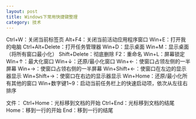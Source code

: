 ```yaml
---
layout: post
title: Windows下常用快捷键整理
category: 技术
---
```


Ctrl+W：关闭当前标签页Alt+F4：关闭当前活动应用程序窗口Win+E：打开我的电脑Ctrl+Alt+Delete：打开任务管理器Win+D：显示桌面Win+M：显示桌面（将所有窗口最小化）Shift+Delete：彻底删除F2：重命名Win+L：屏幕锁定Win+↑：最大化窗口Win+↓：还原/最小化窗口Win+←：使窗口占领左侧的一半屏幕Win+→：使窗口占领右侧的一半屏幕Win+Shift+←：使窗口在左边的显示器显示Win+Shift+→：使窗口在右边的显示器显示Win+Home：还原/最小化所有其他的窗口Win+数字键1~9：启动当前任务栏上的快速启动项，依次从左往右排序文件：Ctrl+Home：光标移到文档的开始Ctrl+End：光标移到文档的结尾Home：移到一行的开始End：移到一行的结尾
	
